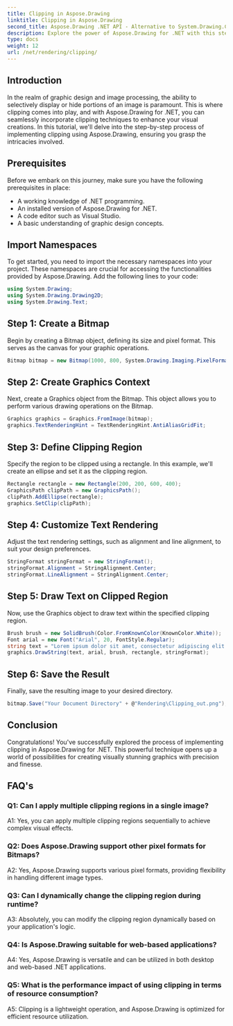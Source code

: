 ```yaml
---
title: Clipping in Aspose.Drawing
linktitle: Clipping in Aspose.Drawing
second_title: Aspose.Drawing .NET API - Alternative to System.Drawing.Common
description: Explore the power of Aspose.Drawing for .NET with this step-by-step tutorial on implementing clipping for enhanced graphic design.
type: docs
weight: 12
url: /net/rendering/clipping/
---
```

## Introduction

In the realm of graphic design and image processing, the ability to selectively display or hide portions of an image is paramount. This is where clipping comes into play, and with Aspose.Drawing for .NET, you can seamlessly incorporate clipping techniques to enhance your visual creations. In this tutorial, we'll delve into the step-by-step process of implementing clipping using Aspose.Drawing, ensuring you grasp the intricacies involved.

## Prerequisites

Before we embark on this journey, make sure you have the following prerequisites in place:

- A working knowledge of .NET programming.
- An installed version of Aspose.Drawing for .NET.
- A code editor such as Visual Studio.
- A basic understanding of graphic design concepts.

## Import Namespaces

To get started, you need to import the necessary namespaces into your project. These namespaces are crucial for accessing the functionalities provided by Aspose.Drawing. Add the following lines to your code:

```csharp
using System.Drawing;
using System.Drawing.Drawing2D;
using System.Drawing.Text;
```

## Step 1: Create a Bitmap

Begin by creating a Bitmap object, defining its size and pixel format. This serves as the canvas for your graphic operations. 

```csharp
Bitmap bitmap = new Bitmap(1000, 800, System.Drawing.Imaging.PixelFormat.Format32bppPArgb);
```

## Step 2: Create Graphics Context

Next, create a Graphics object from the Bitmap. This object allows you to perform various drawing operations on the Bitmap.

```csharp
Graphics graphics = Graphics.FromImage(bitmap);
graphics.TextRenderingHint = TextRenderingHint.AntiAliasGridFit;
```

## Step 3: Define Clipping Region

Specify the region to be clipped using a rectangle. In this example, we'll create an ellipse and set it as the clipping region.

```csharp
Rectangle rectangle = new Rectangle(200, 200, 600, 400);
GraphicsPath clipPath = new GraphicsPath();
clipPath.AddEllipse(rectangle);
graphics.SetClip(clipPath);
```

## Step 4: Customize Text Rendering

Adjust the text rendering settings, such as alignment and line alignment, to suit your design preferences.

```csharp
StringFormat stringFormat = new StringFormat();
stringFormat.Alignment = StringAlignment.Center;
stringFormat.LineAlignment = StringAlignment.Center;
```

## Step 5: Draw Text on Clipped Region

Now, use the Graphics object to draw text within the specified clipping region.

```csharp
Brush brush = new SolidBrush(Color.FromKnownColor(KnownColor.White));
Font arial = new Font("Arial", 20, FontStyle.Regular);
string text = "Lorem ipsum dolor sit amet, consectetur adipiscing elit. ..."; // (Text truncated for brevity)
graphics.DrawString(text, arial, brush, rectangle, stringFormat);
```

## Step 6: Save the Result

Finally, save the resulting image to your desired directory.

```csharp
bitmap.Save("Your Document Directory" + @"Rendering\Clipping_out.png");
```

## Conclusion

Congratulations! You've successfully explored the process of implementing clipping in Aspose.Drawing for .NET. This powerful technique opens up a world of possibilities for creating visually stunning graphics with precision and finesse.

## FAQ's

### Q1: Can I apply multiple clipping regions in a single image?

A1: Yes, you can apply multiple clipping regions sequentially to achieve complex visual effects.

### Q2: Does Aspose.Drawing support other pixel formats for Bitmaps?

A2: Yes, Aspose.Drawing supports various pixel formats, providing flexibility in handling different image types.

### Q3: Can I dynamically change the clipping region during runtime?

A3: Absolutely, you can modify the clipping region dynamically based on your application's logic.

### Q4: Is Aspose.Drawing suitable for web-based applications?

A4: Yes, Aspose.Drawing is versatile and can be utilized in both desktop and web-based .NET applications.

### Q5: What is the performance impact of using clipping in terms of resource consumption?

A5: Clipping is a lightweight operation, and Aspose.Drawing is optimized for efficient resource utilization.
